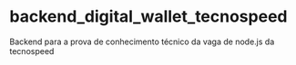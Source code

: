 # backend_digital_wallet_tecnospeed
Backend para a prova de conhecimento técnico da vaga de node.js da tecnospeed
